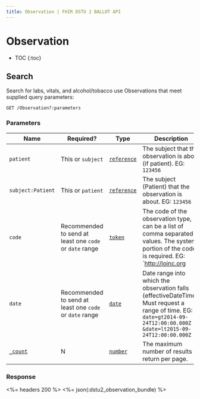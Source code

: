 ```yaml
---
title: Observation | FHIR DSTU 2 BALLOT API
---
```


# Observation

* TOC
{:toc}

## Search

Search for labs, vitals, and alcohol/tobacco use Observations that meet supplied query parameters:

    GET /Observation?:parameters

### Parameters

 Name            | Required?| Type                                                           | Description
-----------------|----------|----------------------------------------------------------------|-------------------------------------------------------
`patient`        | This or `subject` |[`reference`](http://hl7.org/fhir/dstu2/search.html#reference)| The subject that the observation is about (if patient). EG: `123456`
`subject:Patient`| This or `patient` |[`reference`](http://hl7.org/fhir/dstu2/search.html#reference)| The subject (Patient) that the observation is about. EG: `123456`
`code`| Recommended to send at least one `code` or `date` range |[`token`](http://hl7.org/fhir/dstu2/search.html#token)| The code of the observation type, can be a list of comma separated values. The system portion of the code is required. EG: `http://loinc.org|3094-0`
`date`| Recommended to send at least one `code` or `date` range  |[`date`](http://hl7.org/fhir/dstu2/search.html#date) | Date range into which the observation falls (effectiveDateTime). Must request a range of time. EG: `date=gt2014-09-24T12:00:00.000Z` `&date=lt2015-09-24T12:00:00.000Z`
[`_count`](http://hl7.org/fhir/dstu2/search.html#count)| N |[`number`](http://hl7.org/fhir/dstu2/search.html#number)| The maximum number of results to return per page.

### Response

<%= headers 200 %>
<%= json(:dstu2_observation_bundle) %>
